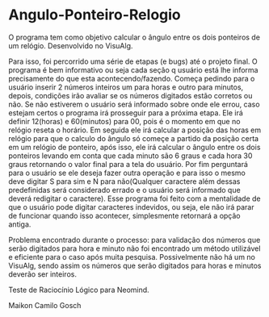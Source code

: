 # Angulo-Ponteiro-Relogio
  O programa tem como objetivo calcular o ângulo entre os dois ponteiros de um relógio. Desenvolvido no VisuAlg.

  Para isso, foi percorrido uma série de etapas (e bugs) até o projeto final. O programa é bem informativo ou seja cada seção q usuário está lhe informa precisamente do que esta acontecendo/fazendo. Começa pedindo para o usuário inserir 2 números inteiros um para horas e outro para minutos, depois, condições irão avaliar se os números digitados estão corretos ou não. Se não estiverem o usuário será informado sobre onde ele errou, caso estejam certos o programa irá prosseguir para a próxima etapa. Ele irá definir 12(horas) e 60(minutos) para 00, pois é o momento em que no relógio reseta o horário. Em seguida ele irá calcular a posição das horas em relógio para que o calculo do ângulo só começe a partido da posição certa em um relógio de ponteiro, após isso, ele irá calcular o ângulo entre os dois ponteiros levando em conta que cada minuto são 6 graus e cada hora 30 graus retornando o valor final para a tela do usuário. Por fim perguntará para o usuário se ele deseja fazer outra operação e para isso o mesmo deve digitar S para sim e N para não(Qualquer caractere além dessas predefinidas será considerado errado e o usuário será informado que deverá redigitar o caractere).
  Esse programa foi feito com a mentalidade de que o usuário pode digitar caracteres indevidos, ou seja, ele não irá parar de funcionar quando isso acontecer, simplesmente retornará a opção antiga.
  
Problema encontrado durante o processo: para validação dos números que serão digitados para hora e minuto não foi encontrado um método utilizável e eficiente para o caso após muita pesquisa. Possivelmente não há um no VisuAlg, sendo assim os números que serão digitados para horas e minutos deverão ser inteiros.   
  
Teste de Raciocínio Lógico para Neomind.

Maikon Camilo Gosch
